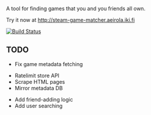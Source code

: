 A tool for finding games that you and you friends all own.

Try it now at http://steam-game-matcher.aeirola.iki.fi

[![Build Status](https://travis-ci.org/aeirola/steam-game-matcher.png?branch=master)](https://travis-ci.org/aeirola/steam-game-matcher)


## TODO
 - Fix game metadata fetching
  * Ratelimit store API
  * Scrape HTML pages
  * Mirror metadata DB
 - Add friend-adding logic
 - Add user searching
